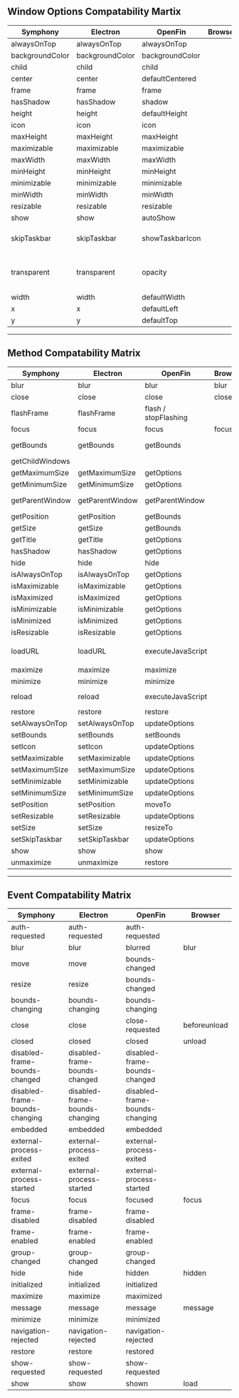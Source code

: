 ## Window Options Compatability Martix

**Symphony**|**Electron**|**OpenFin**|**Browser**|**Notes**
-----|-----|-----|-----|-----
alwaysOnTop|alwaysOnTop|alwaysOnTop|</br>|
backgroundColor|backgroundColor|backgroundColor|</br>|
child|child|child|</br>|
center|center|defaultCentered|</br>|
frame|frame|frame|</br>|
hasShadow|hasShadow|shadow|</br>|
height|height|defaultHeight|</br>|
icon|icon|icon|</br>|Local / url
maxHeight|maxHeight|maxHeight|</br>|
maximizable|maximizable|maximizable|</br>|
maxWidth|maxWidth|maxWidth|</br>|
minHeight|minHeight|minHeight|</br>
minimizable|minimizable|minimizable|</br>|
minWidth|minWidth|minWidth|</br>|
resizable|resizable|resizable|</br>|
show|show|autoShow|</br>|
skipTaskbar|skipTaskbar|showTaskbarIcon|</br>|This option is the inverse of showTaskbarIcon
transparent|transparent|opacity|</br>|Transparent is true or false. Opacity is between 0-1
width|width|defaultWidth|</br>|
x|x|defaultLeft|</br>|
y|y|defaultTop|</br>|

---

## Method Compatability Matrix

**Symphony**|**Electron**|**OpenFin**|**Browser**|**Notes**
-----|-----|-----|-----|-----
blur|blur|blur|blur|
close|close|close|close|
flashFrame|flashFrame|flash / stopFlashing|</br>|
focus|focus|focus|focus|
getBounds|getBounds|getBounds|</br>|Modified OpenFins return to match Electron
getChildWindows|</br>|</br>|</br>|
getMaximumSize|getMaximumSize|getOptions|</br>|
getMinimumSize|getMinimumSize|getOptions|</br>|
getParentWindow|getParentWindow|getParentWindow|</br>|Modified OpenFins return to null if no parent
getPosition|getPosition|getBounds|</br>|
getSize|getSize|getBounds|</br>|
getTitle|getTitle|getOptions|</br>|
hasShadow|hasShadow|getOptions|</br>|
hide|hide|hide|</br>|
isAlwaysOnTop|isAlwaysOnTop|getOptions|</br>|
isMaximizable|isMaximizable|getOptions|</br>|
isMaximized|isMaximized|getOptions|</br>|
isMinimizable|isMinimizable|getOptions|</br>|
isMinimized|isMinimized|getOptions|</br>|
isResizable|isResizable|getOptions|</br>|
loadURL|loadURL|executeJavaScript|</br>|OpenFin runs `window.location = '${url}`
maximize|maximize|maximize|</br>|
minimize|minimize|minimize|</br>|
reload|reload|executeJavaScript|</br>|OpenFin runs `window.location.reload()`
restore|restore|restore|</br>|
setAlwaysOnTop|setAlwaysOnTop|updateOptions|</br>|
setBounds|setBounds|setBounds|</br>|
setIcon|setIcon|updateOptions|</br>|
setMaximizable|setMaximizable|updateOptions|</br>|
setMaximumSize|setMaximumSize|updateOptions|</br>|
setMinimizable|setMinimizable|updateOptions|</br>|
setMinimumSize|setMinimumSize|updateOptions|</br>|
setPosition|setPosition|moveTo|</br>|
setResizable|setResizable|updateOptions|</br>|
setSize|setSize|resizeTo|</br>|
setSkipTaskbar|setSkipTaskbar|updateOptions|</br>|
show|show|show|</br>|
unmaximize|unmaximize|restore|</br>|

---

## Event Compatability Matrix

**Symphony**|**Electron**|**OpenFin**|**Browser**
-----|-----|-----|-----
auth-requested|auth-requested|auth-requested|
blur|blur|blurred|blur
move|move|bounds-changed|
resize|resize|bounds-changed|
bounds-changing|bounds-changing|bounds-changing|
close|close|close-requested|beforeunload
closed|closed|closed|unload
disabled-frame-bounds-changed|disabled-frame-bounds-changed|disabled-frame-bounds-changed|
disabled-frame-bounds-changing|disabled-frame-bounds-changing|disabled-frame-bounds-changing|
embedded|embedded|embedded|
external-process-exited|external-process-exited|external-process-exited|
external-process-started|external-process-started|external-process-started|
focus|focus|focused|focus
frame-disabled|frame-disabled|frame-disabled|
frame-enabled|frame-enabled|frame-enabled|
group-changed|group-changed|group-changed|
hide|hide|hidden|hidden
initialized|initialized|initialized|
maximize|maximize|maximized|
message|message|message|message
minimize|minimize|minimized|
navigation-rejected|navigation-rejected|navigation-rejected|
restore|restore|restored|
show-requested|show-requested|show-requested|
show|show|shown|load
